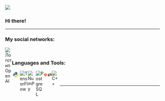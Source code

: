 ![](https://komarev.com/ghpvc/?username=ShowMeJoy&style=plastic&label=profile+views&color=orange)

### Hi there!
---
### My social networks:
<a href="https://t.me/Sawasdee_khap" target="_blank">
  <img align="left" src="https://img.icons8.com/?size=512&id=63306&format=png" alt="Логотип OpenAI" style="width: 22px;">
</a>

<br />

### Languages and Tools:
<img align="left" alt="Python" width="26px" src="https://raw.githubusercontent.com/github/explore/80688e429a7d4ef2fca1e82350fe8e3517d3494d/topics/python/python.png" />
<img align="left" alt="TensorFlow" width="26px" src="https://img.icons8.com/?size=512&id=n3QRpDA7KZ7P&format=png" />
<img align="left" alt="NumPy" width="26px" src="https://img.icons8.com/?size=512&id=aR9CXyMagKIS&format=png" />
<img align="left" alt="PostgreSQL" width="26px" src="https://img.icons8.com/?size=512&id=38561&format=png" />
<img align="left" alt="Git" width="26px" src="https://raw.githubusercontent.com/github/explore/80688e429a7d4ef2fca1e82350fe8e3517d3494d/topics/git/git.png" />
<img align="left" alt="С++" width="26px" src="https://img.icons8.com/?size=100&id=40669&format=png&color=000000"/>

<br />
<br />

---

